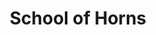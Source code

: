 --- 
title: "School of Horns"
publishdate: "2019-1-20T16:48:46+02:00"
src: "https://365manga.net/manga/school-of-horns"
image: "https://data.365manga.net/images/thumbnails/32453-school-of-horns.jpg"
description: " This school fantasy manga centers around horned boys who can control magic. Eru, who just enrolled in a magic school, is self-conscious that his horns are smaller than everyone else's. Something begins to change when he encounters the ace student Rihito."
---